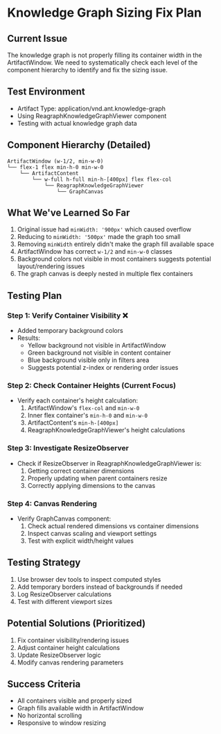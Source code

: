 # Knowledge Graph Sizing Fix Plan

## Current Issue
The knowledge graph is not properly filling its container width in the ArtifactWindow. We need to systematically check each level of the component hierarchy to identify and fix the sizing issue.

## Test Environment
- Artifact Type: application/vnd.ant.knowledge-graph
- Using ReagraphKnowledgeGraphViewer component
- Testing with actual knowledge graph data

## Component Hierarchy (Detailed)
```
ArtifactWindow (w-1/2, min-w-0)
└── flex-1 flex min-h-0 min-w-0
    └── ArtifactContent
        └── w-full h-full min-h-[400px] flex flex-col
            └── ReagraphKnowledgeGraphViewer
                └── GraphCanvas
```

## What We've Learned So Far
1. Original issue had `minWidth: '900px'` which caused overflow
2. Reducing to `minWidth: '500px'` made the graph too small
3. Removing `minWidth` entirely didn't make the graph fill available space
4. ArtifactWindow has correct `w-1/2` and `min-w-0` classes
5. Background colors not visible in most containers suggests potential layout/rendering issues
6. The graph canvas is deeply nested in multiple flex containers

## Testing Plan

### Step 1: Verify Container Visibility ❌
- Added temporary background colors
- Results:
  - Yellow background not visible in ArtifactWindow
  - Green background not visible in content container
  - Blue background visible only in filters area
  - Suggests potential z-index or rendering order issues

### Step 2: Check Container Heights (Current Focus)
- Verify each container's height calculation:
  1. ArtifactWindow's `flex-col` and `min-w-0`
  2. Inner flex container's `min-h-0` and `min-w-0`
  3. ArtifactContent's `min-h-[400px]`
  4. ReagraphKnowledgeGraphViewer's height calculations

### Step 3: Investigate ResizeObserver
- Check if ResizeObserver in ReagraphKnowledgeGraphViewer is:
  1. Getting correct container dimensions
  2. Properly updating when parent containers resize
  3. Correctly applying dimensions to the canvas

### Step 4: Canvas Rendering
- Verify GraphCanvas component:
  1. Check actual rendered dimensions vs container dimensions
  2. Inspect canvas scaling and viewport settings
  3. Test with explicit width/height values

## Testing Strategy
1. Use browser dev tools to inspect computed styles
2. Add temporary borders instead of backgrounds if needed
3. Log ResizeObserver calculations
4. Test with different viewport sizes

## Potential Solutions (Prioritized)
1. Fix container visibility/rendering issues
2. Adjust container height calculations
3. Update ResizeObserver logic
4. Modify canvas rendering parameters

## Success Criteria
- All containers visible and properly sized
- Graph fills available width in ArtifactWindow
- No horizontal scrolling
- Responsive to window resizing 